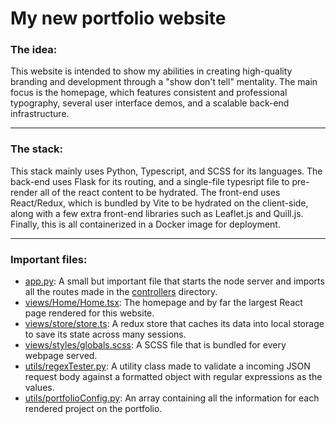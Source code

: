 # My new portfolio website

### The idea:

This website is intended to show my abilities in creating high-quality branding and development through a "show don't tell" mentality.
The main focus is the homepage, which features consistent and professional typography, several user interface demos, and a scalable back-end infrastructure.

___

### The stack:

This stack mainly uses Python, Typescript, and SCSS for its languages.
The back-end uses Flask for its routing, and a single-file typesript file to pre-render all of the react content to be hydrated.
The front-end uses React/Redux, which is bundled by Vite to be hydrated on the client-side, along with a few extra front-end libraries such as Leaflet.js and Quill.js.
Finally, this is all containerized in a Docker image for deployment.

___


### Important files:

* [app.py](https://github.com/KevinCox0427/Portfolio-Redo/blob/main/app.py): A small but important file that starts the node server and imports all the routes made in the [controllers](https://github.com/KevinCox0427/Portfolio-Redo/tree/main/controllers) directory.
* [views/Home/Home.tsx](https://github.com/KevinCox0427/Portfolio-Redo/blob/main/views/Home/Home.tsx): The homepage and by far the largest React page rendered for this website.
* [views/store/store.ts](https://github.com/KevinCox0427/Portfolio-Redo/blob/main/views/store/store.ts): A redux store that caches its data into local storage to save its state across many sessions.
* [views/styles/globals.scss](https://github.com/KevinCox0427/Portfolio-Redo/blob/main/views/styles/globals.scss): A SCSS file that is bundled for every webpage served.
* [utils/regexTester.py](https://github.com/KevinCox0427/Portfolio-Redo/blob/main/utils/regexTester.py): A utility class made to validate a incoming JSON request body against a formatted object with regular expressions as the values.
* [utils/portfolioConfig.py](https://github.com/KevinCox0427/Portfolio-Redo/blob/main/utils/portfolioConfig.py): An array containing all the information for each rendered project on the portfolio.
